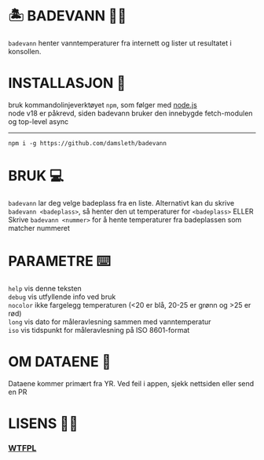 # 🏝 BADEVANN 🏊‍♂️
`badevann` henter vanntemperaturer fra internett og lister ut resultatet i konsollen.

# INSTALLASJON  💾
bruk kommandolinjeverktøyet `npm`, som følger med [node.js](https://nodejs.org/)  
node v18 er påkrevd, siden badevann bruker den innebygde fetch-modulen og top-level async
****
`npm i -g https://github.com/damsleth/badevann`

# BRUK 💻
`badevann` lar deg velge badeplass fra en liste.
Alternativt kan du skrive `badevann <badeplass>`, så henter den ut temperaturer for `<badeplass>` ELLER
Skrive `badevann <nummer>` for å hente temperaturer fra badeplassen som matcher nummeret

# PARAMETRE ⌨️
`help` vis denne teksten  
`debug` vis utfyllende info ved bruk  
`nocolor` ikke fargelegg temperaturen (<20 er blå, 20-25 er grønn og >25 er rød)  
`long` vis dato for måleravlesning sammen med vanntemperatur  
`iso` vis tidspunkt for måleravlesning på ISO 8601-format  

# OM DATAENE 💽
Dataene kommer primært fra YR. Ved feil i appen, sjekk nettsiden eller send en PR

# LISENS 🤷‍♂️
### [WTFPL](http://www.wtfpl.net/) 